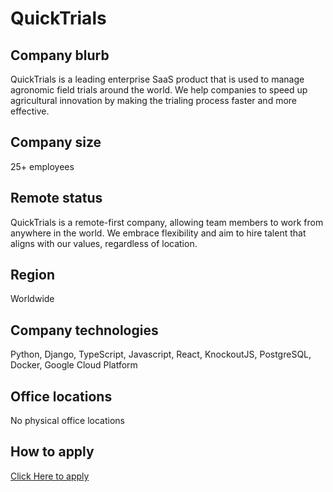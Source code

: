 # QuickTrials

## Company blurb

QuickTrials is a leading enterprise SaaS product that is used to manage agronomic field trials around the world. We help companies to speed up agricultural innovation by making the trialing process faster and more effective.

## Company size

25+ employees

## Remote status

QuickTrials is a remote-first company, allowing team members to work from anywhere in the world. We embrace flexibility and aim to hire talent that aligns with our values, regardless of location.

## Region

Worldwide

## Company technologies

Python, Django, TypeScript, Javascript, React, KnockoutJS, PostgreSQL, Docker, Google Cloud Platform

## Office locations

No physical office locations

## How to apply

[Click Here to apply](https://www.quicktrials.com/open-jobs/)

